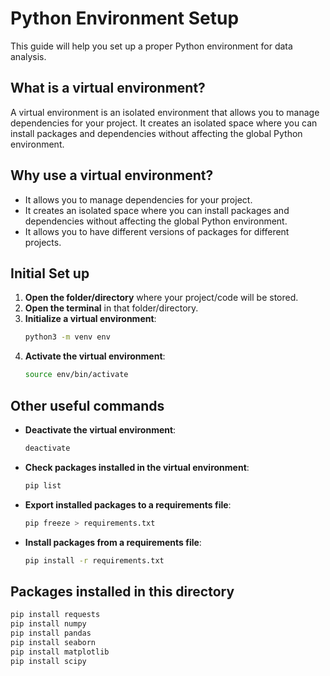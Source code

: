 # Python Environment Setup

This guide will help you set up a proper Python environment for data analysis.

## What is a virtual environment?

A virtual environment is an isolated environment that allows you to manage dependencies for your project. It creates an isolated space where you can install packages and dependencies without affecting the global Python environment.

## Why use a virtual environment?

- It allows you to manage dependencies for your project.
- It creates an isolated space where you can install packages and dependencies without affecting the global Python environment.
- It allows you to have different versions of packages for different projects.

## Initial Set up

1. **Open the folder/directory** where your project/code will be stored.
2. **Open the terminal** in that folder/directory.
3. **Initialize a virtual environment**:
   ```bash
   python3 -m venv env
   ```
4. **Activate the virtual environment**:
   ```bash
   source env/bin/activate
   ```

## Other useful commands

- **Deactivate the virtual environment**:
  ```bash
  deactivate
  ```
- **Check packages installed in the virtual environment**:
  ```bash
  pip list
  ```
- **Export installed packages to a requirements file**:
  ```bash
  pip freeze > requirements.txt
  ```
- **Install packages from a requirements file**:
  ```bash
  pip install -r requirements.txt
  ```

## Packages installed in this directory
```bash
pip install requests
pip install numpy
pip install pandas
pip install seaborn
pip install matplotlib
pip install scipy
```